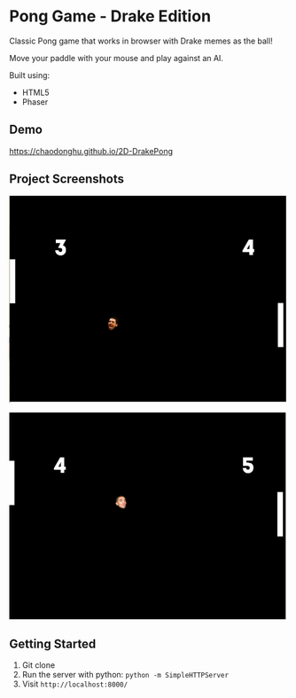 # Pong Game - Drake Edition

Classic Pong game that works in browser with Drake memes as the ball!

Move your paddle with your mouse and play against an AI.

Built using:
* HTML5
* Phaser

## Demo
https://chaodonghu.github.io/2D-DrakePong

## Project Screenshots
![](./assets/screenshot1.png)

![](./assets/screenshot2.png)

## Getting Started

1. Git clone
2. Run the server with python: `python -m SimpleHTTPServer`
3. Visit `http://localhost:8000/`
